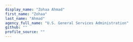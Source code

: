 ```yaml
---
display_name: "Zohaa Ahmad"
first_name: "Zohaa"
last_name: "Ahmad"
agency_full_name: "U.S. General Services Administration"
github: ""
profile_source: ""
---
```

